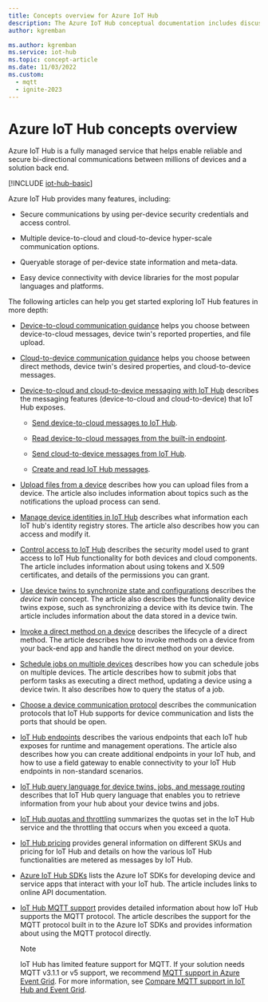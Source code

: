 ```yaml
---
title: Concepts overview for Azure IoT Hub
description: The Azure IoT Hub conceptual documentation includes discussions of endpoints, security, the identity registry, device management, direct methods, device twins, file uploads, jobs, the IoT Hub query language, messaging and many other features.
author: kgremban

ms.author: kgremban
ms.service: iot-hub
ms.topic: concept-article
ms.date: 11/03/2022
ms.custom:
  - mqtt
  - ignite-2023
---
```


# Azure IoT Hub concepts overview

Azure IoT Hub is a fully managed service that helps enable reliable and secure bi-directional communications between millions of devices and a solution back end.

[!INCLUDE [iot-hub-basic](~/reusable-content/ce-skilling/azure/includes/iot-hub-basic-partial.md)]

Azure IoT Hub provides many features, including:

* Secure communications by using per-device security credentials and access control.

* Multiple device-to-cloud and cloud-to-device hyper-scale communication options.

* Queryable storage of per-device state information and meta-data.

* Easy device connectivity with device libraries for the most popular languages and platforms.

The following articles can help you get started exploring IoT Hub features in more depth:

* [Device-to-cloud communication guidance](iot-hub-devguide-d2c-guidance.md) helps you choose between device-to-cloud messages, device twin's reported properties, and file upload.

* [Cloud-to-device communication guidance](iot-hub-devguide-c2d-guidance.md) helps you choose between direct methods, device twin's desired properties, and cloud-to-device messages.

* [Device-to-cloud and cloud-to-device messaging with IoT Hub](iot-hub-devguide-messaging.md) describes the messaging features (device-to-cloud and cloud-to-device) that IoT Hub exposes.

  * [Send device-to-cloud messages to IoT Hub](iot-hub-devguide-messages-d2c.md).

  * [Read device-to-cloud messages from the built-in endpoint](iot-hub-devguide-messages-read-builtin.md).

  * [Send cloud-to-device messages from IoT Hub](iot-hub-devguide-messages-c2d.md).

  * [Create and read IoT Hub messages](iot-hub-devguide-messages-construct.md).

* [Upload files from a device](iot-hub-devguide-file-upload.md) describes how you can upload files from a device. The article also includes information about topics such as the notifications the upload process can send.

* [Manage device identities in IoT Hub](iot-hub-devguide-identity-registry.md) describes what information each IoT hub's identity registry stores. The article also describes how you can access and modify it.

* [Control access to IoT Hub](iot-hub-devguide-security.md) describes the security model used to grant access to IoT Hub functionality for both devices and cloud components. The article includes information about using tokens and X.509 certificates, and details of the permissions you can grant.

* [Use device twins to synchronize state and configurations](iot-hub-devguide-device-twins.md) describes the *device twin* concept. The article also describes the functionality device twins expose, such as synchronizing a device with its device twin. The article includes information about the data stored in a device twin.

* [Invoke a direct method on a device](iot-hub-devguide-direct-methods.md) describes the lifecycle of a direct method. The article describes how to invoke methods on a device from your back-end app and handle the direct method on your device.

* [Schedule jobs on multiple devices](iot-hub-devguide-jobs.md) describes how you can schedule jobs on multiple devices. The article describes how to submit jobs that perform tasks as executing a direct method, updating a device using a device twin. It also describes how to query the status of a job.

* [Choose a device communication protocol](iot-hub-devguide-protocols.md) describes the communication protocols that IoT Hub supports for device communication and lists the ports that should be open.

* [IoT Hub endpoints](iot-hub-devguide-endpoints.md) describes the various endpoints that each IoT hub exposes for runtime and management operations. The article also describes how you can create additional endpoints in your IoT hub, and how to use a field gateway to enable connectivity to your IoT Hub endpoints in non-standard scenarios.

* [IoT Hub query language for device twins, jobs, and message routing](iot-hub-devguide-query-language.md) describes that IoT Hub query language that enables you to retrieve information from your hub about your device twins and jobs.

* [IoT Hub quotas and throttling](iot-hub-devguide-quotas-throttling.md) summarizes the quotas set in the IoT Hub service and the throttling that occurs when you exceed a quota.

* [IoT Hub pricing](iot-hub-devguide-pricing.md) provides general information on different SKUs and pricing for IoT Hub and details on how the various IoT Hub functionalities are metered as messages by IoT Hub.

* [Azure IoT Hub SDKs](iot-hub-devguide-sdks.md) lists the Azure IoT SDKs for developing device and service apps that interact with your IoT hub. The article includes links to online API documentation.

* [IoT Hub MQTT support](../iot/iot-mqtt-connect-to-iot-hub.md) provides detailed information about how IoT Hub supports the MQTT protocol. The article describes the support for the MQTT protocol built in to the Azure IoT SDKs and provides information about using the MQTT protocol directly.

  > [!NOTE]
  > IoT Hub has limited feature support for MQTT. If your solution needs MQTT v3.1.1 or v5 support, we recommend [MQTT support in Azure Event Grid](../event-grid/mqtt-overview.md). For more information, see [Compare MQTT support in IoT Hub and Event Grid](../iot/iot-mqtt-connect-to-iot-hub.md#compare-mqtt-support-in-iot-hub-and-event-grid).
